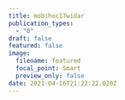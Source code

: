 ```yaml
---
title: mobihoc17widar
publication_types:
  - "0"
draft: false
featured: false
image:
  filename: featured
  focal_point: Smart
  preview_only: false
date: 2021-04-16T21:22:22.020Z
---
```

